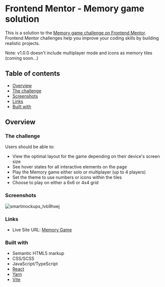 # Frontend Mentor - Memory game solution

This is a solution to the [Memory game challenge on Frontend Mentor](https://www.frontendmentor.io/challenges/memory-game-vse4WFPvM). Frontend Mentor challenges help you improve your coding skills by building realistic projects.

Note: v1.0.0 doesn't include multiplayer mode and icons as memory tiles (coming soon...)

## Table of contents

- [Overview](#overview)
- [The challenge](#the-challenge)
- [Screenshots](#screenshots)
- [Links](#links)
- [Built with](#built-with)

## Overview

### The challenge

Users should be able to:

- View the optimal layout for the game depending on their device's screen size
- See hover states for all interactive elements on the page
- Play the Memory game either solo or multiplayer (up to 4 players)
- Set the theme to use numbers or icons within the tiles
- Choose to play on either a 6x6 or 4x4 grid

### Screenshots

![smartmockups_lvb9hxej](https://github.com/MartSurv/memory-game-app/assets/47948087/51d232ec-f236-4839-8e58-4ee6d07d2378)

### Links

- Live Site URL: [Memory Game](https://surv-memory-game.netlify.app/)

### Built with

- Semantic HTML5 markup
- CSS/SCSS
- JavaScript/TypeScript
- [React](https://reactjs.org/)
- [Yarn](https://yarnpkg.com/)
- [Vite](https://vitejs.dev/)
